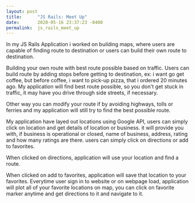 ```yaml
---
layout: post
title:      "JS Rails: Meet Up"
date:       2020-05-16 23:37:23 -0400
permalink:  js_rails_meet_up
---
```



In my JS Rails Application i worked on building maps, where users are capable of finding route to destination or users can build their own route to destination.

Building your own route with best route possible based on traffic. Users can build route by adding stops before getting to destination, ex: i want go get coffee, but before coffee, i want to pick-up pizza, that i ordered 20 minutes ago. My application will find best route possible, so you don't get stuck in traffic, it may have you drive through side streets, if necessary.

Other way you can modify your route if by avoiding highways, tolls or ferries and my application will still try to find the best possible route.

My application have layed out locations using Google API, users can simply click on location and get details of location or business. it will provide you with, if business is operational or closed, name of business, address, rating and how many ratings are there. users can simply click on directions or add to favorites. 

When clicked on directions, application will use your location and find a route.

When clicked on add to favorites, application will save that location to your favorites. Everytime user sign in to website or on webpage load, application will plot all of your favorite locations on map, you can click on favorite marker anytime and get directions to it and navigate to it.

